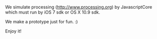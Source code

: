 We simulate processing (http://www.processing.org) by JavascriptCore which must run by iOS 7 sdk or OS X 10.9 sdk.

We make a prototype just for fun. :)

Enjoy it!